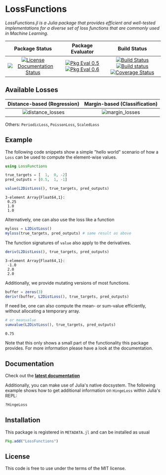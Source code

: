 # LossFunctions

_LossFunctions.jl is a Julia package that provides efficient and
well-tested implementations for a diverse set of loss functions
that are commonly used in Machine Learning._

| **Package Status** | **Package Evaluator** | **Build Status**  |
|:------------------:|:---------------------:|:-----------------:|
| [![License](http://img.shields.io/badge/license-MIT-brightgreen.svg?style=flat)](LICENSE.md) [![Documentation Status](https://img.shields.io/badge/docs-latest-blue.svg?style=flat)](http://lossesjl.readthedocs.io/en/latest/?badge=latest) | [![Pkg Eval 0.5](http://pkg.julialang.org/badges/LossFunctions_0.5.svg)](http://pkg.julialang.org/?pkg=LossFunctions) [![Pkg Eval 0.6](http://pkg.julialang.org/badges/LossFunctions_0.6.svg)](http://pkg.julialang.org/?pkg=LossFunctions) | [![Build Status](https://travis-ci.org/JuliaML/LossFunctions.jl.svg?branch=master)](https://travis-ci.org/JuliaML/LossFunctions.jl) [![Build status](https://ci.appveyor.com/api/projects/status/xbwc2fiel40bajsp?svg=true)](https://ci.appveyor.com/project/Evizero/losses-jl) [![Coverage Status](https://coveralls.io/repos/github/JuliaML/LossFunctions.jl/badge.svg?branch=master)](https://coveralls.io/github/JuliaML/LossFunctions.jl?branch=master) |

## Available Losses

 **Distance-based (Regression)** | **Margin-based (Classification)**
:-------------------------------:|:----------------------------------:
![distance_losses](https://cloud.githubusercontent.com/assets/10854026/20031932/5b2868d0-a380-11e6-92bc-3ee048ecde13.png) | ![margin_losses](https://cloud.githubusercontent.com/assets/10854026/20660787/9aeb2c28-b54b-11e6-91ca-1dbe265d0ff1.png)

Others: `PeriodicLoss`, `PoissonLoss`, `ScaledLoss`

## Example

The following code snippets show a simple "hello world" scenario
of how a `Loss` can be used to compute the element-wise values.

```julia
using LossFunctions

true_targets = [  1,  0, -2]
pred_outputs = [0.5,  1, -1]

value(L2DistLoss(), true_targets, pred_outputs)
```
```
3-element Array{Float64,1}:
 0.25
 1.0
 1.0
```

Alternatively, one can also use the loss like a function

```julia
myloss = L2DistLoss()
myloss(true_targets, pred_outputs) # same result as above
```

The function signatures of `value` also apply to the derivatives.

```julia
deriv(L2DistLoss(), true_targets, pred_outputs)
```
```
3-element Array{Float64,1}:
 -1.0
 2.0
 2.0
```

Additionally, we provide mutating versions of most functions.

```julia
buffer = zeros(3)
deriv!(buffer, L2DistLoss(), true_targets, pred_outputs)
```

If need be, one can also compute the mean- or sum-value efficiently,
without allocating a temporary array.

```julia
# or meanvalue
sumvalue(L2DistLoss(), true_targets, pred_outputs)
```
```
0.75
```

Note that this only shows a small part of the functionality this
package provides. For more information please have a look at
the documentation.

## Documentation

Check out the **[latest documentation](http://lossesjl.readthedocs.io/en/latest/index.html)**

Additionally, you can make use of Julia's native docsystem.
The following example shows how to get additional information
on `HingeLoss` within Julia's REPL:

```julia
?HingeLoss
```

## Installation

This package is registered in `METADATA.jl` and can be installed as usual

```julia
Pkg.add("LossFunctions")
```

## License

This code is free to use under the terms of the MIT license.

